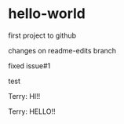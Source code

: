 hello-world
===========

first project to github

changes on readme-edits branch

fixed issue#1

test 

Terry: HI!!

Terry: HELLO!!

